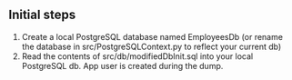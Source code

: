 ## Initial steps

1. Create a local PostgreSQL database named EmployeesDb (or rename the database in src/PostgreSQLContext.py to reflect your current db)
2. Read the contents of src/db/modifiedDbInit.sql into your local PostgreSQL db. App user is created during the dump.
